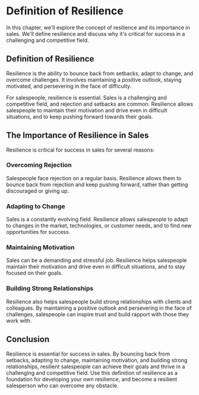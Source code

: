 Definition of Resilience
=============================================================

In this chapter, we'll explore the concept of resilience and its importance in sales. We'll define resilience and discuss why it's critical for success in a challenging and competitive field.

Definition of Resilience
------------------------

Resilience is the ability to bounce back from setbacks, adapt to change, and overcome challenges. It involves maintaining a positive outlook, staying motivated, and persevering in the face of difficulty.

For salespeople, resilience is essential. Sales is a challenging and competitive field, and rejection and setbacks are common. Resilience allows salespeople to maintain their motivation and drive even in difficult situations, and to keep pushing forward towards their goals.

The Importance of Resilience in Sales
-------------------------------------

Resilience is critical for success in sales for several reasons:

### Overcoming Rejection

Salespeople face rejection on a regular basis. Resilience allows them to bounce back from rejection and keep pushing forward, rather than getting discouraged or giving up.

### Adapting to Change

Sales is a constantly evolving field. Resilience allows salespeople to adapt to changes in the market, technologies, or customer needs, and to find new opportunities for success.

### Maintaining Motivation

Sales can be a demanding and stressful job. Resilience helps salespeople maintain their motivation and drive even in difficult situations, and to stay focused on their goals.

### Building Strong Relationships

Resilience also helps salespeople build strong relationships with clients and colleagues. By maintaining a positive outlook and persevering in the face of challenges, salespeople can inspire trust and build rapport with those they work with.

Conclusion
----------

Resilience is essential for success in sales. By bouncing back from setbacks, adapting to change, maintaining motivation, and building strong relationships, resilient salespeople can achieve their goals and thrive in a challenging and competitive field. Use this definition of resilience as a foundation for developing your own resilience, and become a resilient salesperson who can overcome any obstacle.
